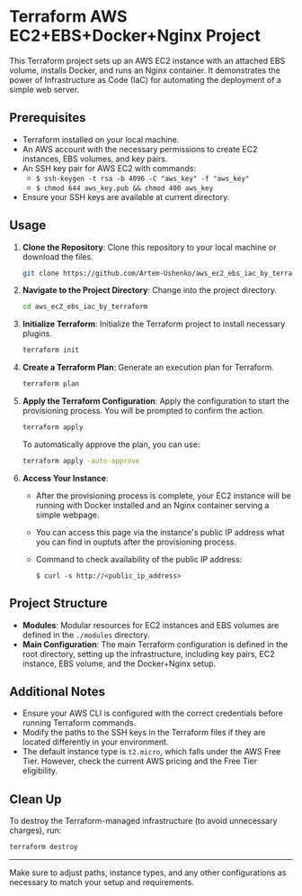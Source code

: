 # Terraform AWS EC2+EBS+Docker+Nginx Project

This Terraform project sets up an AWS EC2 instance with an attached EBS volume, installs Docker, and runs an Nginx container. It demonstrates the power of Infrastructure as Code (IaC) for automating the deployment of a simple web server.

## Prerequisites

- Terraform installed on your local machine.
- An AWS account with the necessary permissions to create EC2 instances, EBS volumes, and key pairs.
- An SSH key pair for AWS EC2 with commands:
  - ```$ ssh-keygen -t rsa -b 4096 -C "aws_key" -f "aws_key"```
  - ```$ chmod 644 aws_key.pub && chmod 400 aws_key```
- Ensure your SSH keys are available at current directory.
## Usage

1. **Clone the Repository**: Clone this repository to your local machine or download the files.

   ```sh
   git clone https://github.com/Artem-Ushenko/aws_ec2_ebs_iac_by_terraform.git
   ```

2. **Navigate to the Project Directory**: Change into the project directory.

   ```sh
   cd aws_ec2_ebs_iac_by_terraform
   ```

3. **Initialize Terraform**: Initialize the Terraform project to install necessary plugins.

   ```sh
   terraform init
   ```

4. **Create a Terraform Plan**: Generate an execution plan for Terraform.

   ```sh
   terraform plan
   ```

5. **Apply the Terraform Configuration**: Apply the configuration to start the provisioning process. You will be prompted to confirm the action.

   ```sh
   terraform apply
   ```

   To automatically approve the plan, you can use:

   ```sh
   terraform apply -auto-approve
   ```

6. **Access Your Instance**:
   - After the provisioning process is complete, your EC2 instance will be running with Docker installed and an Nginx container serving a simple webpage. 
   - You can access this page via the instance's public IP address what you can find in ouptuts after the provisioning process. 
   - Command to check availability of the public IP address:
   
     ```$ curl -s http://<public_ip_address>```

## Project Structure

- **Modules**: Modular resources for EC2 instances and EBS volumes are defined in the `./modules` directory.
- **Main Configuration**: The main Terraform configuration is defined in the root directory, setting up the infrastructure, including key pairs, EC2 instance, EBS volume, and the Docker+Nginx setup.

## Additional Notes

- Ensure your AWS CLI is configured with the correct credentials before running Terraform commands.
- Modify the paths to the SSH keys in the Terraform files if they are located differently in your environment.
- The default instance type is `t2.micro`, which falls under the AWS Free Tier. However, check the current AWS pricing and the Free Tier eligibility.

## Clean Up

To destroy the Terraform-managed infrastructure (to avoid unnecessary charges), run:

```sh
terraform destroy
```

---

Make sure to adjust paths, instance types, and any other configurations as necessary to match your setup and requirements.